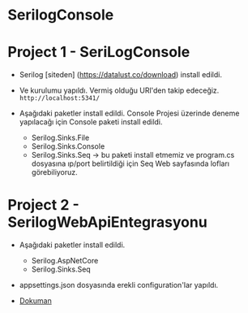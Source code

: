 # SerilogConsole

# Project 1 - SeriLogConsole
- Serilog [siteden] (https://datalust.co/download) install edildi.

- Ve kurulumu yapıldı. Vermiş olduğu URl'den takip edeceğiz. `http://localhost:5341/`

- Aşağıdaki paketler install edildi. Console Projesi üzerinde deneme yapılacağı için Console paketi install edildi.
  - Serilog.Sinks.File
  - Serilog.Sinks.Console
  - Serilog.Sinks.Seq  -> bu paketi install etmemiz ve program.cs dosyasına ıp/port belirtildiği için Seq Web sayfasında lofları görebiliyoruz.

# Project 2 - SerilogWebApiEntegrasyonu
- Aşağıdaki paketler install edildi.
	- Serilog.AspNetCore
	- Serilog.Sinks.Seq
- appsettings.json dosyasında erekli configuration'lar yapıldı.


- [Dokuman](https://github.com/serilog/serilog-aspnetcore)
